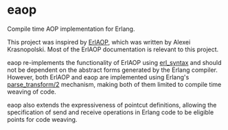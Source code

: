 eaop
====

Compile time AOP implementation for Erlang.

This project was inspired by [ErlAOP](http://sourceforge.net/projects/erlaop/), which was written by Alexei Krasnopolski. Most of the ErlAOP documentation is relevant to this project.

eaop re-implements the functionality of ErlAOP using [erl_syntax](http://erlang.org/doc/man/erl_syntax.html) and should not be dependent on the abstract forms generated by the Erlang compiler. However, both ErlAOP and eaop are implemented using Erlang's [parse_transform/2](http://www.erlang.org/doc/man/erl_id_trans.html) mechanism, making both of them limited to compile time weaving of code.

eaop also extends the expressiveness of pointcut definitions, allowing the specification of send and receive operations in Erlang code to be eligible points for code weaving.
